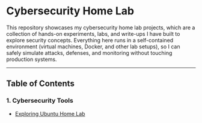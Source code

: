 # Cybersecurity Home Lab

This repository showcases my cybersecurity home lab projects, which are a collection of hands-on experiments, labs, and write-ups I have built to explore security concepts. Everything here runs in a self-contained environment (virtual machines, Docker, and other lab setups), so I can safely simulate attacks, defenses, and monitoring without touching production systems.

---

## Table of Contents

### 1. Cybersecurity Tools
- [Exploring Ubuntu Home Lab](Exploring%20Ubuntu%20Home%20Lab/Linux%20Command%20Line%20and%20Security%20Basics.md)


